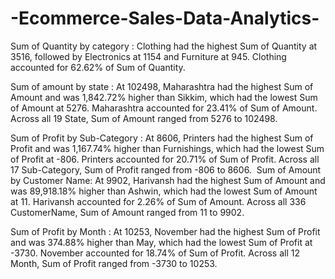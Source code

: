 # -Ecommerce-Sales-Data-Analytics-

Sum of Quantity by category :
Clothing had the highest Sum of Quantity at 3516, followed by Electronics at 1154 and Furniture at 945.
﻿Clothing accounted for 62.62% of Sum of Quantity.

Sum of amount by state :
﻿At 102498, Maharashtra had the highest Sum of Amount and was 1,842.72% higher than Sikkim, which had the lowest Sum of Amount at 5276.﻿﻿
Maharashtra accounted for 23.41% of Sum of Amount.﻿﻿
﻿﻿﻿﻿Across all 19 State, Sum of Amount ranged from 5276 to 102498.﻿﻿
    
Sum of Profit by Sub-Category :
﻿At 8606, Printers had the highest Sum of Profit and was 1,167.74% higher than Furnishings, which had the lowest Sum of Profit at -806.﻿﻿
﻿﻿Printers accounted for 20.71% of Sum of Profit.﻿﻿
﻿﻿Across all 17 Sub-Category, Sum of Profit ranged from -806 to 8606.﻿﻿
﻿
Sum of Amount by Customer Name:
﻿At 9902, Harivansh had the highest Sum of Amount and was 89,918.18% higher than Ashwin, which had the lowest Sum of Amount at 11.﻿﻿
﻿﻿﻿﻿Harivansh accounted for 2.26% of Sum of Amount.﻿﻿
﻿Across all 336 CustomerName, Sum of Amount ranged from 11 to 9902.

Sum of Profit by Month :
﻿At 10253, November had the highest Sum of Profit and was 374.88% higher than May, which had the lowest Sum of Profit at -3730.﻿﻿
﻿﻿﻿﻿November accounted for 18.74% of Sum of Profit.﻿﻿
﻿﻿Across all 12 Month, Sum of Profit ranged from -3730 to 10253.
